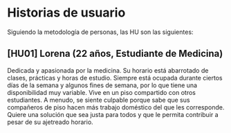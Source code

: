 # Historias de usuario
Siguiendo la metodología de personas, las HU son las siguientes:

## [HU01] Lorena (22 años, Estudiante de Medicina)

Dedicada y apasionada por la medicina. Su horario está abarrotado de clases, prácticas y horas de estudio. Siempre está ocupada durante ciertos días de la semana y algunos fines de semana, por lo que tiene una disponibilidad muy variable. Vive en un piso compartido con otros estudiantes. A menudo, se siente culpable porque sabe que sus compañeros de piso hacen más trabajo doméstico del que les corresponde. Quiere una solución que sea justa para todos y que le permita contribuir a pesar de su ajetreado horario.
